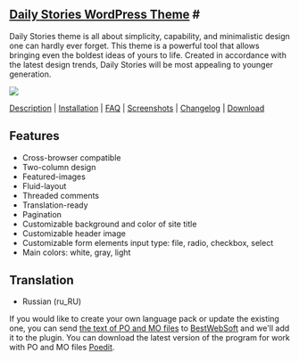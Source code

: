 <a href="http://bestwebsoft.com/products/daily-stories/" target=_blank>Daily Stories WordPress Theme</a> # 
----------------------------------------

Daily Stories theme is all about simplicity, capability, and minimalistic design one can hardly ever forget. This theme is a powerful tool that allows bringing even the boldest ideas of yours to life. Created in accordance with the latest design trends, Daily Stories will be most appealing to younger generation.

<img src="http://bestwebsoft.com/wp-content/uploads/2015/01/xdaily-wp-banner-1.jpg.pagespeed.ic.ONJVuKd8KR.jpg" />

<a href="http://bestwebsoft.com/products/daily-stories/description" target=_blank>Description</a> | 
<a href="http://bestwebsoft.com/products/daily-stories/installation" target=_blank>Installation</a> | 
<a href="http://bestwebsoft.com/products/daily-stories/faq" target=_blank>FAQ</a> | 
<a href="http://bestwebsoft.com/products/daily-stories/screenshots" target=_blank>Screenshots</a> | 
<a href="http://bestwebsoft.com/products/daily-stories/changelog" target=_blank>Changelog</a> | 
<a href="http://bestwebsoft.com/products/daily-stories/download" target=_blank>Download</a>


Features
---------------------------
* Cross-browser compatible
* Two-column design
* Featured-images
* Fluid-layout
* Threaded comments
* Translation-ready
* Pagination
* Customizable background and color of site title
* Customizable header image
* Customizable form elements input type: file, radio, checkbox, select
* Main colors: white, gray, light

Translation
---------------------------------
* Russian (ru_RU)

If you would like to create your own language pack or update the existing one, you can send <a href="http://codex.wordpress.org/Translating_WordPress" target="_blank">the text of PO and MO files</a> to <a href="http://support.bestwebsoft.com" target="_blank">BestWebSoft</a> and we'll add it to the plugin. You can download the latest version of the program for work with PO and MO files <a href="http://www.poedit.net/download.php" target="_blank">Poedit</a>.
